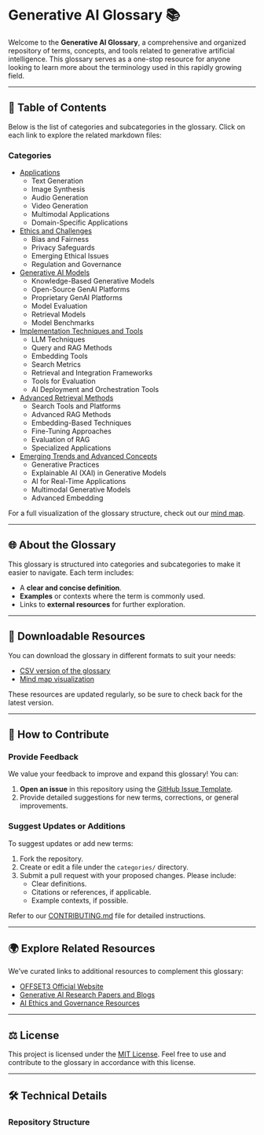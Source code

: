 # Generative AI Glossary 📚

Welcome to the **Generative AI Glossary**, a comprehensive and organized repository of terms, concepts, and tools related to generative artificial intelligence. This glossary serves as a one-stop resource for anyone looking to learn more about the terminology used in this rapidly growing field.

---

## 📑 Table of Contents
Below is the list of categories and subcategories in the glossary. Click on each link to explore the related markdown files:

### Categories
- [Applications](categories/Applications.md)
  - Text Generation
  - Image Synthesis
  - Audio Generation
  - Video Generation
  - Multimodal Applications
  - Domain-Specific Applications
- [Ethics and Challenges](categories/Ethics_and_Challenges.md)
  - Bias and Fairness
  - Privacy Safeguards
  - Emerging Ethical Issues
  - Regulation and Governance
- [Generative AI Models](categories/Generative_AI_Models.md)
  - Knowledge-Based Generative Models
  - Open-Source GenAI Platforms
  - Proprietary GenAI Platforms
  - Model Evaluation
  - Retrieval Models
  - Model Benchmarks
- [Implementation Techniques and Tools](categories/Implementation_Techniques_Tools.md)
  - LLM Techniques
  - Query and RAG Methods
  - Embedding Tools
  - Search Metrics
  - Retrieval and Integration Frameworks
  - Tools for Evaluation
  - AI Deployment and Orchestration Tools
- [Advanced Retrieval Methods](categories/Advanced_Retrieval_Methods.md)
  - Search Tools and Platforms
  - Advanced RAG Methods
  - Embedding-Based Techniques
  - Fine-Tuning Approaches
  - Evaluation of RAG
  - Specialized Applications
- [Emerging Trends and Advanced Concepts](categories/Emerging_Trends_and_Advanced_Concepts.md)
  - Generative Practices
  - Explainable AI (XAI) in Generative Models
  - AI for Real-Time Applications
  - Multimodal Generative Models
  - Advanced Embedding

For a full visualization of the glossary structure, check out our [mind map](resources/Generative_AI_Glossary_v1.16.png).

---

## 🌐 About the Glossary
This glossary is structured into categories and subcategories to make it easier to navigate. Each term includes:
- A **clear and concise definition**.
- **Examples** or contexts where the term is commonly used.
- Links to **external resources** for further exploration.

---

## 📂 Downloadable Resources
You can download the glossary in different formats to suit your needs:
- [CSV version of the glossary](resources/Generative%20AI%20Glossary.csv)
- [Mind map visualization](resources/mind_map.png)

These resources are updated regularly, so be sure to check back for the latest version.

---

## 🚀 How to Contribute

### Provide Feedback
We value your feedback to improve and expand this glossary! You can:
1. **Open an issue** in this repository using the [GitHub Issue Template](.github/ISSUE_TEMPLATE.md).
2. Provide detailed suggestions for new terms, corrections, or general improvements.

### Suggest Updates or Additions
To suggest updates or add new terms:
1. Fork the repository.
2. Create or edit a file under the `categories/` directory.
3. Submit a pull request with your proposed changes. Please include:
   - Clear definitions.
   - Citations or references, if applicable.
   - Example contexts, if possible.

Refer to our [CONTRIBUTING.md](CONTRIBUTING.md) file for detailed instructions.

---

## 🌍 Explore Related Resources
We’ve curated links to additional resources to complement this glossary:
- [OFFSET3 Official Website](https://www.offset3.com)
- [Generative AI Research Papers and Blogs](https://www.arxiv.org)
- [AI Ethics and Governance Resources](https://www.partnershiponai.org)

---

## ⚖️ License
This project is licensed under the [MIT License](LICENSE). Feel free to use and contribute to the glossary in accordance with this license.

---

## 🛠️ Technical Details
### Repository Structure
